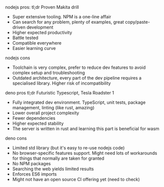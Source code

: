 nodejs pros:
tl;dr
Proven Makita drill

- Super extensive tooling. NPM is a one-line affair
- Can search for any problem, plenty of examples, great copy/paste-driven development
- Higher expected productivity
- Battle tested
- Compatible everywhere
- Easier learning curve

nodejs cons
- Toolchain is very complex, prefer to reduce dev features to avoid complex setup and troubleshooting
- Outdated architecture, every part of the dev pipeline requires a specialised library. Higher risk of incompatibility

deno pros
tl;dr
Futuristic Typescript, Tesla Roadster 1

- Fully integrated dev environment. TypeScript, unit tests, package management, linting (like rust, amazing)
- Lower overall project complexity
- Fewer dependencies
- Higher expected stability
- The server is written in rust and learning this part is beneficial for wasm

deno cons
- Limited std library (but it's easy to re-use nodejs code)
- No browser-specific features support. Might need lots of workarounds for things that normally are taken for granted
- No NPM packages
- Searching the web yields limited results
- Enforces ES6 imports
- Might not have an open source CI offering yet (need to check)
